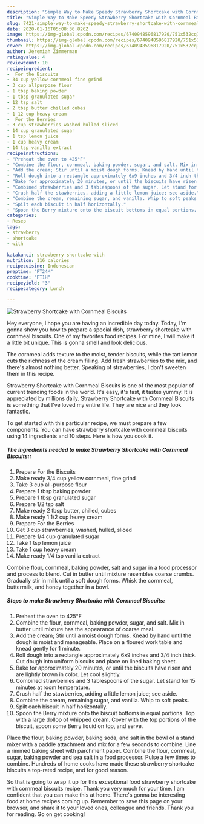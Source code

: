 ```yaml
---
description: "Simple Way to Make Speedy Strawberry Shortcake with Cornmeal Biscuits"
title: "Simple Way to Make Speedy Strawberry Shortcake with Cornmeal Biscuits"
slug: 7421-simple-way-to-make-speedy-strawberry-shortcake-with-cornmeal-biscuits
date: 2020-01-16T05:08:36.826Z
image: https://img-global.cpcdn.com/recipes/6740948596817920/751x532cq70/strawberry-shortcake-with-cornmeal-biscuits-recipe-main-photo.jpg
thumbnail: https://img-global.cpcdn.com/recipes/6740948596817920/751x532cq70/strawberry-shortcake-with-cornmeal-biscuits-recipe-main-photo.jpg
cover: https://img-global.cpcdn.com/recipes/6740948596817920/751x532cq70/strawberry-shortcake-with-cornmeal-biscuits-recipe-main-photo.jpg
author: Jeremiah Zimmerman
ratingvalue: 4
reviewcount: 10
recipeingredient:
-  For the Biscuits
- 34 cup yellow cornmeal fine grind
- 3 cup allpurpose flour
- 1 tbsp baking powder
- 1 tbsp granulated sugar
- 12 tsp salt
- 2 tbsp butter chilled cubes
- 1 12 cup heavy cream
-  For the Berries
- 3 cup strawberries washed hulled sliced
- 14 cup granulated sugar
- 1 tsp lemon juice
- 1 cup heavy cream
- 14 tsp vanilla extract
recipeinstructions:
- "Preheat the oven to 425°F"
- "Combine the flour, cornmeal, baking powder, sugar, and salt. Mix in butter until mixture has the appearance of coarse meal."
- "Add the cream; Stir until a moist dough forms. Knead by hand until the dough is moist and manageable. Place on a floured work table and knead gently for 1 minute."
- "Roll dough into a rectangle approximately 6x9 inches and 3/4 inch thick. Cut dough into uniform biscuits and place on lined baking sheet."
- "Bake for approximately 20 minutes, or until the biscuits have risen and are lightly brown in color. Let cool slightly."
- "Combined strawberries and 3 tablespoons of the sugar. Let stand for 15 minutes at room temperature."
- "Crush half the stawberries, adding a little lemon juice; see aside."
- "Combine the cream, remaining sugar, and vanilla. Whip to soft peaks."
- "Spilt each biscuit in half horizontally."
- "Spoon the Berry mixture onto the biscuit bottoms in equal portions. Top with a large dollop of whipped cream. Cover with the top portions of the biscuit, spoon some Berry liquid on top, and serve."
categories:
- Resep
tags:
- strawberry
- shortcake
- with

katakunci: strawberry shortcake with
nutrition: 116 calories
recipecuisine: Indonesian
preptime: "PT24M"
cooktime: "PT1H"
recipeyield: "3"
recipecategory: Lunch

---
```



![Strawberry Shortcake with Cornmeal Biscuits](https://img-global.cpcdn.com/recipes/6740948596817920/751x532cq70/strawberry-shortcake-with-cornmeal-biscuits-recipe-main-photo.jpg)

Hey everyone, I hope you are having an incredible day today. Today, I'm gonna show you how to prepare a special dish, strawberry shortcake with cornmeal biscuits. One of my favorites food recipes. For mine, I will make it a little bit unique. This is gonna smell and look delicious.

The cornmeal adds texture to the moist, tender biscuits, while the tart lemon cuts the richness of the cream filling. Add fresh strawberries to the mix, and there&#39;s almost nothing better. Speaking of strawberries, I don&#39;t sweeten them in this recipe.

Strawberry Shortcake with Cornmeal Biscuits is one of the most popular of current trending foods in the world. It's easy, it's fast, it tastes yummy. It is appreciated by millions daily. Strawberry Shortcake with Cornmeal Biscuits is something that I've loved my entire life. They are nice and they look fantastic.


To get started with this particular recipe, we must prepare a few components. You can have strawberry shortcake with cornmeal biscuits using 14 ingredients and 10 steps. Here is how you cook it.

##### The ingredients needed to make Strawberry Shortcake with Cornmeal Biscuits::

1. Prepare  For the Biscuits
1. Make ready 3/4 cup yellow cornmeal, fine grind
1. Take 3 cup all-purpose flour
1. Prepare 1 tbsp baking powder
1. Prepare 1 tbsp granulated sugar
1. Prepare 1/2 tsp salt
1. Make ready 2 tbsp butter, chilled, cubes
1. Make ready 1 1/2 cup heavy cream
1. Prepare  For the Berries
1. Get 3 cup strawberries, washed, hulled, sliced
1. Prepare 1/4 cup granulated sugar
1. Take 1 tsp lemon juice
1. Take 1 cup heavy cream
1. Make ready 1/4 tsp vanilla extract


Combine flour, cornmeal, baking powder, salt and sugar in a food processor and process to blend. Cut in butter until mixture resembles coarse crumbs. Gradually stir in milk until a soft dough forms. Whisk the cornmeal, buttermilk, and honey together in a bowl. 

##### Steps to make Strawberry Shortcake with Cornmeal Biscuits:

1. Preheat the oven to 425°F
1. Combine the flour, cornmeal, baking powder, sugar, and salt. Mix in butter until mixture has the appearance of coarse meal.
1. Add the cream; Stir until a moist dough forms. Knead by hand until the dough is moist and manageable. Place on a floured work table and knead gently for 1 minute.
1. Roll dough into a rectangle approximately 6x9 inches and 3/4 inch thick. Cut dough into uniform biscuits and place on lined baking sheet.
1. Bake for approximately 20 minutes, or until the biscuits have risen and are lightly brown in color. Let cool slightly.
1. Combined strawberries and 3 tablespoons of the sugar. Let stand for 15 minutes at room temperature.
1. Crush half the stawberries, adding a little lemon juice; see aside.
1. Combine the cream, remaining sugar, and vanilla. Whip to soft peaks.
1. Spilt each biscuit in half horizontally.
1. Spoon the Berry mixture onto the biscuit bottoms in equal portions. Top with a large dollop of whipped cream. Cover with the top portions of the biscuit, spoon some Berry liquid on top, and serve.


Place the flour, baking powder, baking soda, and salt in the bowl of a stand mixer with a paddle attachment and mix for a few seconds to combine. Line a rimmed baking sheet with parchment paper. Combine the flour, cornmeal, sugar, baking powder and sea salt in a food processor. Pulse a few times to combine. Hundreds of home cooks have made these strawberry shortcake biscuits a top-rated recipe, and for good reason. 

So that is going to wrap it up for this exceptional food strawberry shortcake with cornmeal biscuits recipe. Thank you very much for your time. I am confident that you can make this at home. There's gonna be interesting food at home recipes coming up. Remember to save this page on your browser, and share it to your loved ones, colleague and friends. Thank you for reading. Go on get cooking!
